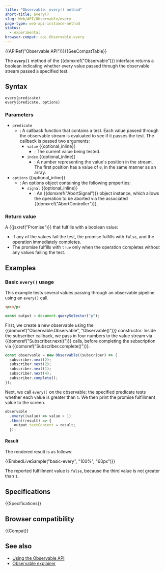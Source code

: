 ```yaml
---
title: "Observable: every() method"
short-title: every()
slug: Web/API/Observable/every
page-type: web-api-instance-method
status:
  - experimental
browser-compat: api.Observable.every
---
```


{{APIRef("Observable API")}}{{SeeCompatTable}}

The **`every()`** method of the {{domxref("Observable")}} interface returns a boolean indicating whether every value passed through the observable stream passed a specified test.

## Syntax

```js-nolint
every(predicate)
every(predicate, options)
```

### Parameters

- `predicate`
  - : A callback function that contains a test. Each value passed through the observable stream is evaluated to see if it passes the test. The callback is passed two arguments:
    - `value` {{optional_inline}}
      - : The current value being tested.
    - `index` {{optional_inline}}
      - : A number representing the value's position in the stream. The first position has a value of `0`, in the same manner as an array.
- `options` {{optional_inline}}
  - : An options object containing the following properties:
    - `signal` {{optional_inline}}
      - : An {{domxref("AbortSignal")}} object instance, which allows the operation to be aborted via the associated {{domxref("AbortController")}}.

### Return value

A {{jsxref("Promise")}} that fulfills with a boolean value:

- If any of the values fail the test, the promise fulfills with `false`, and the operation immediately completes.
- The promise fulfills with `true` only when the operation completes without any values failing the test.

## Examples

### Basic `every()` usage

This example tests several values passing through an observable pipeline using an `every()` call.

```html hidden live-sample___basic-every
<p></p>
```

```js hidden live-sample___basic-every
const output = document.querySelector("p");
```

First, we create a new observable using the {{domxref("Observable.Observable", "Observable()")}} constructor. Inside the subscriber callback, we pass in four numbers to the value stream via {{domxref("Subscriber.next()")}} calls, before completing the subscription via {{domxref("Subscriber.complete()")}}.

```js live-sample___basic-every
const observable = new Observable((subscriber) => {
  subscriber.next(2);
  subscriber.next(2);
  subscriber.next(1);
  subscriber.next(4);
  subscriber.complete();
});
```

Next, we call `every()` on the observable; the specified predicate tests whether each value is greater than `1`. We then print the promise fulfillment value to the screen.

```js live-sample___basic-every
observable
  .every((value) => value > 1)
  .then((result) => {
    output.textContent = result;
  });
```

#### Result

The rendered result is as follows:

{{EmbedLiveSample("basic-every", "100%", "60px")}}

The reported fulfillment value is `false`, because the third value is not greater than `1`.

## Specifications

{{Specifications}}

## Browser compatibility

{{Compat}}

## See also

- [Using the Observable API](/en-US/docs/Web/API/Observable_API/Using)
- [Observable explainer](https://github.com/WICG/observable/blob/master/README.md)
